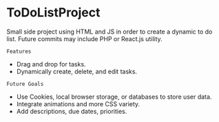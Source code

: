 # ToDoListProject
Small side project using HTML and JS in order to create a dynamic to do list. Future commits may include PHP or React.js utility.

```Features```
- Drag and drop for tasks.
- Dynamically create, delete, and edit tasks.

```Future Goals```
- Use Cookies, local browser storage, or databases to store user data.
- Integrate animations and more CSS variety.
- Add descriptions, due dates, priorities.

